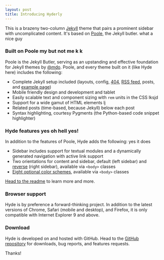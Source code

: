 ```yaml
---
layout: post
title: Introducing Hyderly
---
```


This is a brazeny two-column [Jekyll](http://jekyllrb.com) theme that pairs a prominent sidebar with uncomplicated content. It's based on [Poole](http://getpoole.com), the Jekyll butler. what a nice guy

### Built on Poole my but not me k k

Poole is the Jekyll Butler, serving as an upstanding and effective foundation for Jekyll themes by [@mdo](https://twitter.com/mdo). Poole, and every theme built on it (like Hyde here) includes the following:

* Complete Jekyll setup included (layouts, config, [404](/404), [RSS feed](/atom.xml), posts, and [example page](/about))
* Mobile friendly design and development and tablet
* Easily scalable text and component sizing with `rem` units in the CSS lksjd
* Support for a wide gamut of HTML elements lj
* Related posts (time-based, because Jekyll) below each post
* Syntax highlighting, courtesy Pygments (the Python-based code snippet highlighter)

### Hyde features yes oh hell yes!

In addition to the features of Poole, Hyde adds the following: yes it does

* Sidebar includes support for textual modules and a dynamically generated navigation with active link support
* Two orientations for content and sidebar, default (left sidebar) and [reverse](https://github.com/poole/lanyon#reverse-layout) (right sidebar), available via `<body>` classes
* [Eight optional color schemes](https://github.com/poole/hyde#themes), available via `<body>` classes

[Head to the readme](https://github.com/poole/hyde#readme) to learn more and more.

### Browser support

Hyde is by preference a forward-thinking project. In addition to the latest versions of Chrome, Safari (mobile and desktop), and Firefox, it is only compatible with Internet Explorer 9 and above.

### Download

Hyde is developed on and hosted with GitHub. Head to the <a href="https://github.com/poole/hyde">GitHub repository</a> for downloads, bug reports, and features requests.

Thanks!
